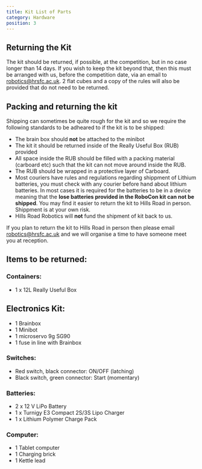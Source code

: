```yaml
---
title: Kit List of Parts
category: Hardware
position: 3
---
```

## Returning the Kit
The kit should be returned, if possible, at the competition, but in no case longer than 14 days. If you wish to keep the kit beyond that, then this must be arranged with us, before the competition date, via an email to [robotics@hrsfc.ac.uk](robotics@hrsfc.ac.uk). 2 flat cubes and a copy of the rules will also be provided that do not need to be returned.

## Packing and returning the kit
Shipping can sometimes be quite rough for the kit and so we require the following standards to be adheared to if the kit is to be shipped:
*  The brain box should **not** be attached to the minibot
*  The kit it should be returned inside of the Really Useful Box (RUB) provided
*  All space inside the RUB should be filled with a packing material (carboard etc) such that the kit can not move around inside the RUB.
*  The RUB should be wrapped in a protective layer of Carboard.
*  Most couriers have rules and regulations regarding shippment of Lithium batteries, you must check with any courier before hand about lithium batteries. In most cases it is required for the batteries to be in a device meaning that the **lose batteries provided in the RoboCon kit can not be shipped**. You may find it easier to return the kit to Hills Road in person. Shippment is at your own risk.
* Hills Road Robotics will **not** fund the shipment of kit back to us.

If you plan to return the kit to Hills Road in person then please email [robotics@hrsfc.ac.uk](robotics@hrsfc.ac.uk) and we will organise a time to have someone meet you at reception. 

## Items to be returned:
### Containers:
*  1 x 12L Really Useful Box
## Electronics Kit:
*  1 Brainbox
*  1 Minibot
*  1 microservo 9g SG90
*  1 fuse in line with Brainbox
### Switches:
*  Red switch, black connector: ON/OFF (latching)
*  Black switch, green connector: Start (momentary)
### Batteries:
*  2 x 12 V LiPo Battery
*  1 x Turnigy E3 Compact 2S/3S Lipo Charger
*  1 x Lithium Polymer Charge Pack
### Computer:
*  1 Tablet computer
*  1 Charging brick
*  1 Kettle lead


